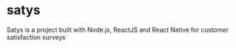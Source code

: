 # satys
Satys is a project built with Node.js, ReactJS and React Native for customer satisfaction surveys
